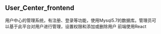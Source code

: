 ## User_Center_frontend
用户中心的管理系统，有注册、登录等功能，使用Mysql5.7的数据库。管理员可以基于此平台对用户进行管理，设置权限和添加或删除用户
前端使用React



